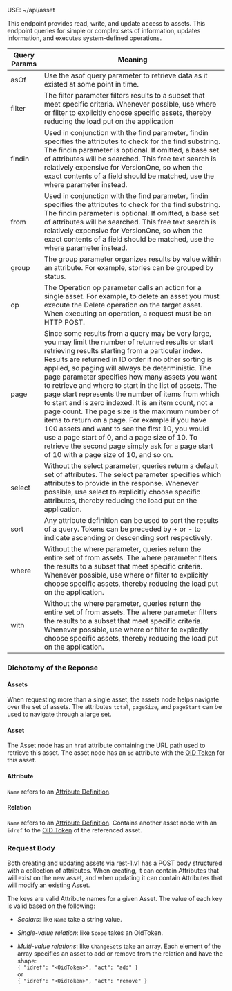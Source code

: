 <span class="badge">USE: ~/api/asset</span>

This endpoint provides read, write, and update access to assets. This endpoint queries for simple or complex sets of information, updates information, and executes system-defined operations.

Query Params | Meaning
----- | -------
asOf | Use the asof query parameter to retrieve data as it existed at some point in time.
filter | The filter parameter filters results to a subset that meet specific criteria. Whenever possible, use where or filter to explicitly choose specific assets, thereby reducing the load put on the application
findin | Used in conjunction with the find parameter, findin specifies the attributes to check for the find substring. The findin parameter is optional. If omitted, a base set of attributes will be searched. This free text search is relatively expensive for VersionOne, so when the exact contents of a field should be matched, use the where parameter instead.
from | Used in conjunction with the find parameter, findin specifies the attributes to check for the find substring. The findin parameter is optional. If omitted, a base set of attributes will be searched. This free text search is relatively expensive for VersionOne, so when the exact contents of a field should be matched, use the where parameter instead.
group | The group parameter organizes results by value within an attribute. For example, stories can be grouped by status.
op | The Operation op parameter calls an action for a single asset. For example, to delete an asset you must execute the Delete operation on the target asset. When executing an operation, a request must be an HTTP POST.
page | Since some results from a query may be very large, you may limit the number of returned results or start retrieving results starting from a particular index. Results are returned in ID order if no other sorting is applied, so paging will always be deterministic. The page parameter specifies how many assets you want to retrieve and where to start in the list of assets. The page start represents the number of items from which to start and is zero indexed. It is an item count, not a page count. The page size is the maximum number of items to return on a page. For example if you have 100 assets and want to see the first 10, you would use a page start of 0, and a page size of 10. To retrieve the second page simply ask for a page start of 10 with a page size of 10, and so on.
select | Without the select parameter, queries return a default set of attributes. The select parameter specifies which attributes to provide in the response. Whenever possible, use select to explicitly choose specific attributes, thereby reducing the load put on the application.
sort | Any attribute definition can be used to sort the results of a query. Tokens can be preceded by + or - to indicate ascending or descending sort respectively.
where | Without the where parameter, queries return the entire set of from assets. The where parameter filters the results to a subset that meet specific criteria. Whenever possible, use where or filter to explicitly choose specific assets, thereby reducing the load put on the application.
with | Without the where parameter, queries return the entire set of from assets. The where parameter filters the results to a subset that meet specific criteria. Whenever possible, use where or filter to explicitly choose specific assets, thereby reducing the load put on the application.

### Dichotomy of the Reponse

#### Assets
When requesting more than a single asset, the assets node helps navigate over the set of assets. The attributes `total`, `pageSize`, and `pageStart` can be used to navigate through a large set.

#### Asset
The Asset node has an `href` attribute containing the URL path used to retrieve this asset. The asset node has an `id` attribute with the [OID Token](https://community.versionone.com/VersionOne_Connect/Developer_Library/Getting_Started/Platform_Concepts/OID_Token) for this asset.

#### Attribute
`Name` refers to an [Attribute Definition](https://community.versionone.com/VersionOne_Connect/Developer_Library/Getting_Started/Platform_Concepts/Attribute_Definition).

#### Relation
`Name` refers to an [Attribute Definition](https://community.versionone.com/VersionOne_Connect/Developer_Library/Getting_Started/Platform_Concepts/Attribute_Definition). Contains another asset node with an `idref` to the [OID Token](https://community.versionone.com/VersionOne_Connect/Developer_Library/Getting_Started/Platform_Concepts/OID_Token) of the referenced asset.

### Request Body
Both creating and updating assets via rest-1.v1 has a POST body structured with a collection of attributes. When creating, it can contain Attributes that will exist on the new asset, and when updating it can contain Attributes that will modify an existing Asset.

The keys are valid Attribute names for a given Asset. The value of each key is valid based on the following:

* *Scalars*: like `Name` take a string value.

* *Single-value relation*: like `Scope` takes an OidToken.

* *Multi-value relations*: like `ChangeSets` take an array. Each element of the array specifies an asset to add or remove from the relation and have the shape:  
`{ "idref": "<OidToken>", "act": "add" }`  
or  
`{ "idref": "<OidToken>", "act": "remove" }`
